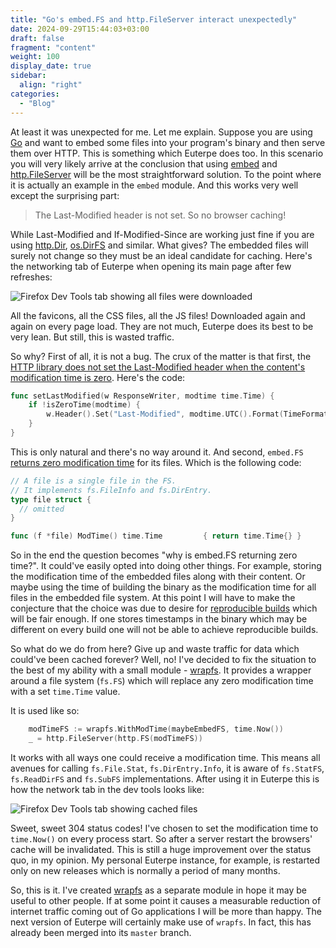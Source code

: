 ```yaml
---
title: "Go's embed.FS and http.FileServer interact unexpectedly"
date: 2024-09-29T15:44:03+03:00
draft: false
fragment: "content"
weight: 100
display_date: true
sidebar:
  align: "right"
categories:
  - "Blog"
---
```


At least it was unexpected for me. Let me explain. Suppose you are using [Go](https://pkg.go.dev/) and want to embed some files into your program's binary and then serve them over HTTP. This is something which Euterpe does too. In this scenario you will very likely arrive at the conclusion that using [embed](https://pkg.go.dev/embed) and [http.FileServer](https://pkg.go.dev/net/http#FileServer) will be the most straightforward solution. To the point where it is actually an example in the `embed` module. And this works very well except the surprising part:

> The Last-Modified header is not set. So no browser caching!

While Last-Modified and If-Modified-Since are working just fine if you are using [http.Dir](https://pkg.go.dev/net/http#Dir), [os.DirFS](https://pkg.go.dev/os#DirFS) and similar. What gives? The embedded files will surely not change so they must be an ideal candidate for caching. Here's the networking tab of Euterpe when opening its main page after few refreshes:

![Firefox Dev Tools tab showing all files were downloaded](network-no-caching.png "Screenshot of the Firefox dev tools")

All the favicons, all the CSS files, all the JS files! Downloaded again and again on every page load. They are not much, Euterpe does its best to be very lean. But still, this is wasted traffic.

So why? First of all, it is not a bug. The crux of the matter is that first, the [HTTP library does not set the Last-Modified header when the content's modification time is zero](https://cs.opensource.google/go/go/+/refs/tags/go1.23.1:src/net/http/fs.go;l=616-620). Here's the code:

```go
func setLastModified(w ResponseWriter, modtime time.Time) {
	if !isZeroTime(modtime) {
		w.Header().Set("Last-Modified", modtime.UTC().Format(TimeFormat))
	}
}
```

This is only natural and there's no way around it. And second, `embed.FS` [returns zero modification time](https://cs.opensource.google/go/go/+/refs/tags/go1.23.1:src/embed/embed.go;l=220) for its files. Which is the following code:

```go
// A file is a single file in the FS.
// It implements fs.FileInfo and fs.DirEntry.
type file struct {
  // omitted
}

func (f *file) ModTime() time.Time         { return time.Time{} }
```

So in the end the question becomes "why is embed.FS returning zero time?". It could've easily opted into doing other things. For example, storing the modification time of the embedded files along with their content. Or maybe using the time of building the binary as the modification time for all files in the embedded file system. At this point I will have to make the conjecture that the choice was due to desire for [reproducible builds](https://go.dev/blog/rebuild) which will be fair enough. If one stores timestamps in the binary which may be different on every build one will not be able to achieve reproducible builds.

So what do we do from here? Give up and waste traffic for data which could've been cached forever? Well, no! I've decided to fix the situation to the best of my ability with a small module - [wrapfs](https://github.com/ironsmile/wrapfs). It provides a wrapper around a file system (`fs.FS`) which will replace any zero modification time with a set `time.Time` value.

It is used like so:

```go
	modTimeFS := wrapfs.WithModTime(maybeEmbedFS, time.Now())
	_ = http.FileServer(http.FS(modTimeFS))
```

It works with all ways one could receive a modification time. This means all avenues for calling `fs.File.Stat`, `fs.DirEntry.Info`, it is aware of `fs.StatFS`, `fs.ReadDirFS` and `fs.SubFS` implementations. After using it in Euterpe this is how the network tab in the dev tools looks like:

![Firefox Dev Tools tab showing cached files](network-caching-with-wrapfs.png "Another screenshot of the Firefox dev tools")

Sweet, sweet 304 status codes! I've chosen to set the modification time to `time.Now()` on every process start. So after a server restart the browsers' cache will be invalidated. This is still a huge improvement over the status quo, in my opinion. My personal Euterpe instance, for example, is restarted only on new releases which is normally a period of many months.

So, this is it. I've created [wrapfs](https://github.com/ironsmile/wrapfs) as a separate module in hope it may be useful to other people. If at some point it causes a measurable reduction of internet traffic coming out of Go applications I will be more than happy. The next version of Euterpe will certainly make use of `wrapfs`. In fact, this has already been merged into its `master` branch.
